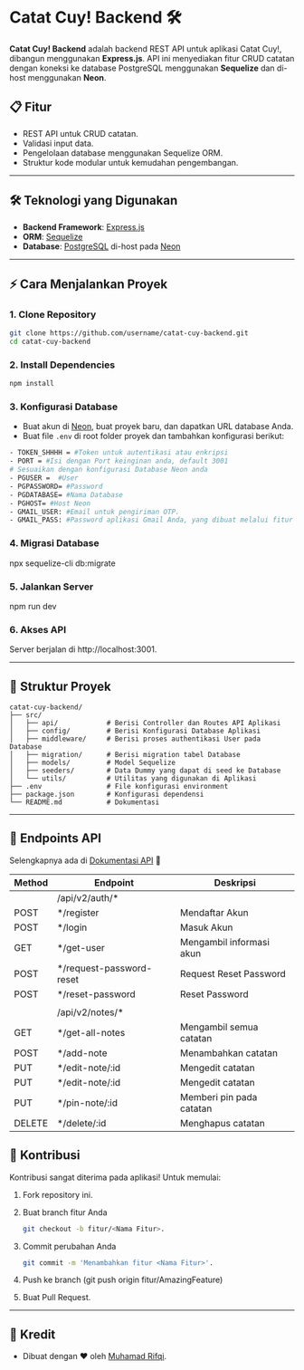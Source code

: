 # Catat Cuy! Backend 🛠️

**Catat Cuy! Backend** adalah backend REST API untuk aplikasi Catat Cuy!, dibangun menggunakan **Express.js**. API ini menyediakan fitur CRUD catatan dengan koneksi ke database PostgreSQL menggunakan **Sequelize** dan di-host menggunakan **Neon**.

## 📋 Fitur

- REST API untuk CRUD catatan.
- Validasi input data.
- Pengelolaan database menggunakan Sequelize ORM.
- Struktur kode modular untuk kemudahan pengembangan.

---

## 🛠️ Teknologi yang Digunakan

- **Backend Framework**: [Express.js](https://expressjs.com/)
- **ORM**: [Sequelize](https://sequelize.org/)
- **Database**: [PostgreSQL](https://www.postgresql.org/) di-host pada [Neon](https://neon.tech/)

---

## ⚡ Cara Menjalankan Proyek

### 1. Clone Repository

```bash
git clone https://github.com/username/catat-cuy-backend.git
cd catat-cuy-backend
```

### 2. Install Dependencies

```bash
npm install
```

### 3. Konfigurasi Database

- Buat akun di [Neon](https://neon.tech/), buat proyek baru, dan dapatkan URL database Anda.
- Buat file `.env` di root folder proyek dan tambahkan konfigurasi berikut:

```bash
- TOKEN_SHHHH = #Token untuk autentikasi atau enkripsi
- PORT = #Isi dengan Port keinginan anda, default 3001
# Sesuaikan dengan konfigurasi Database Neon anda
- PGUSER =  #User
- PGPASSWORD= #Password
- PGDATABASE= #Nama Database
- PGHOST= #Host Neon
- GMAIL_USER: #Email untuk pengiriman OTP.
- GMAIL_PASS: #Password aplikasi Gmail Anda, yang dibuat melalui fitur App Password di akun Google.
```

### 4. Migrasi Database

npx sequelize-cli db:migrate

### 5. Jalankan Server

npm run dev

### 6. Akses API

Server berjalan di http://localhost:3001.

---

## 📂 Struktur Proyek

```
catat-cuy-backend/
├── src/
│   ├── api/            # Berisi Controller dan Routes API Aplikasi
│   ├── config/         # Berisi Konfigurasi Database Aplikasi
│   ├── middleware/     # Berisi proses authentikasi User pada Database
│   ├── migration/      # Berisi migration tabel Database
│   ├── models/         # Model Sequelize
│   ├── seeders/        # Data Dummy yang dapat di seed ke Database
│   └── utils/          # Utilitas yang digunakan di Aplikasi
├── .env                # File konfigurasi environment
├── package.json        # Konfigurasi dependensi
└── README.md           # Dokumentasi
```

---

## 🔗 Endpoints API

Selengkapnya ada di [Dokumentasi API](https://documenter.getpostman.com/view/33598404/2sAYHzHPDJ) 🔗

| Method | Endpoint                  | Deskripsi                |
| ------ | ------------------------- | ------------------------ |
|        | /api/v2/auth/\*           |                          |
| POST   | \*/register               | Mendaftar Akun           |
| POST   | \*/login                  | Masuk Akun               |
| GET    | \*/get-user               | Mengambil informasi akun |
| POST   | \*/request-password-reset | Request Reset Password   |
| POST   | \*/reset-password         | Reset Password           |
|        |                           |                          |
|        | /api/v2/notes/\*          |                          |
| GET    | \*/get-all-notes          | Mengambil semua catatan  |
| POST   | \*/add-note               | Menambahkan catatan      |
| PUT    | \*/edit-note/:id          | Mengedit catatan         |
| PUT    | \*/edit-note/:id          | Mengedit catatan         |
| PUT    | \*/pin-note/:id           | Memberi pin pada catatan |
| DELETE | \*/delete/:id             | Menghapus catatan        |

## 🤝 Kontribusi

Kontribusi sangat diterima pada aplikasi! Untuk memulai:

1. Fork repository ini.
2. Buat branch fitur Anda
   ```bash
   git checkout -b fitur/<Nama Fitur>.
   ```
3. Commit perubahan Anda

   ```bash
   git commit -m 'Menambahkan fitur <Nama Fitur>'.
   ```

4. Push ke branch (git push origin fitur/AmazingFeature)
5. Buat Pull Request.

---

## 🌟 Kredit

- Dibuat dengan ❤️ oleh [Muhamad Rifqi](https://github.com/MuhamadRifkii/).
